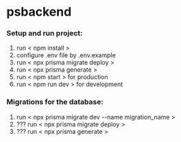 # psbackend

### Setup and run project:
1. run < npm install >
2. configure .env file by .env.example
3. run < npx prisma migrate deploy >
4. run < npx prisma generate >
5. run < npm start > for production
6. run < npm run dev > for development

### Migrations for the database:
1. run < npx prisma migrate dev --name migration_name >
2. ??? run < npx prisma migrate deploy >
3. ??? run < npx prisma generate >